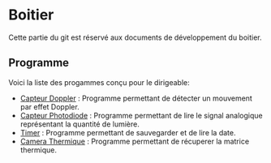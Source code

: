 # Boitier
Cette partie du git est réservé aux documents de développement du boitier.

## Programme
Voici la liste des progammes conçu pour le dirigeable:
- [Capteur Doppler](doppler_test) : Programme permettant de détecter un mouvement par effet Doppler.
- [Capteur Photodiode](lumen_test) : Programme permettant de lire le signal analogique 
représentant la quantité de lumière.
- [Timer](timer_test) : Programme permettant de sauvegarder et de lire la date.
- [Camera Thermique](temperatureMatrix) : Programme permettant de récuperer la matrice thermique.